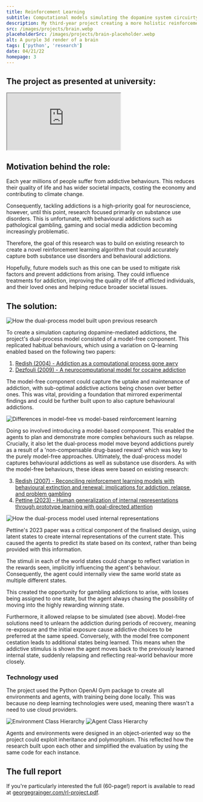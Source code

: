 ```yaml
---
title: Reinforcement Learning
subtitle: Computational models simulating the dopamine system circuirty in the brain
description: My third-year project creating a more holistic reinforcement learning model that could simulate the adoption and progression of substance abuse and gambling disorders. By identifying key risk factors, this research could help lessen the impact of addiction on both individuals and wider society.
src: /images/projects/brain.webp
placeholderSrc: /images/projects/brain-placeholder.webp
alt: A purple 3d render of a brain
tags: ['python', 'research']
date: 04/21/22
homepage: 3
---
```


<script>
    import LazyImage from '$lib/components/LazyImage.svelte';
    import mfmb from '$lib/assets/projects/reinforcement-learning/mf_vs_mb.svg';
    import designInfluence from '$lib/assets/projects/reinforcement-learning/design_influence.svg';
    import design from '$lib/assets/projects/reinforcement-learning/design.svg';
    import results from '$lib/assets/projects/reinforcement-learning/relapse.png';
    import resultsPlaceholder from '$lib/assets/projects/reinforcement-learning/relapse-placeholder.png';
    import agentHierarchy from '$lib/assets/projects/reinforcement-learning/agent_hierarchy.svg';
    import envHierarchy from '$lib/assets/projects/reinforcement-learning/environment_hierarchy.svg';
</script>

## The project as presented at university:

<iframe src="https://youtu.be/-Jsgl17cXuQ"></iframe>

## Motivation behind the role:

Each year millions of people suffer from addictive behaviours. This reduces their quality of life and has wider societal impacts, costing the economy and contributing to climate change.

Consequently, tackling addictions is a high-priority goal for neuroscience, however, until this point, research focused primarily on substance use disorders. This is unfortunate, with behavioural addictions such as pathological gambling, gaming and social media addiction becoming increasingly problematic.

Therefore, the goal of this research was to build on existing research to create a novel reinforcement learning algorithm that could accurately capture both substance use disorders and behavioural addictions.

Hopefully, future models such as this one can be used to mitigate risk factors and prevent addictions from arising. They could influence treatments for addiction, improving the quality of life of afflicted individuals, and their loved ones and helping reduce broader societal issues.

## The solution:

<img src={designInfluence} alt="How the dual-process model built upon previous research" loading="lazy" />

To create a simulation capturing dopamine-mediated addictions, the project's dual-process model consisted of a model-free component. This replicated habitual behaviours, which using a variation on Q-learning enabled based on the following two papers:

1. [Redish (2004) - Addiction as a computational process gone awry](https://pubmed.ncbi.nlm.nih.gov/15591205/)
2. [Dezfouli (2009) - A neurocomputational model for cocaine addiction](https://pubmed.ncbi.nlm.nih.gov/19635010/)

The model-free component could capture the uptake and maintenance of addiction, with sub-optimal addictive actions being chosen over better ones. This was vital, providing a foundation that mirrored experimental findings and could be further built upon to also capture behavioural addictions.

<img src={mfmb} alt="Differences in model-free vs model-based reinforcement learning" loading="lazy" />

Doing so involved introducing a model-based component. This enabled the agents to plan and demonstrate more complex behaviours such as relapse. Crucially, it also let the dual-process model move beyond addictions purely as a result of a 'non-compensable drug-based reward' which was key to the purely model-free approaches. Ultimately, the dual-process model captures behavioural addictions as well as substance use disorders. As with the model-free behaviours, these ideas were based on existing research:

3. [Redish (2007) - Reconciling reinforcement learning models with behavioural extinction and renewal: implications for addiction, relapse, and problem gambling](https://pubmed.ncbi.nlm.nih.gov/17638506/)
4. [Pettine (2023) - Human generalization of internal representations through prototype learning with goal-directed attention](https://www.nature.com/articles/s41562-023-01543-7)

<img src={design} alt="How the dual-process model used internal representations" loading="lazy" />

Pettine's 2023 paper was a critical component of the finalised design, using latent states to create internal representations of the current state. This caused the agents to predict its state based on its context, rather than being provided with this information.

The stimuli in each of the world states could change to reflect variation in the rewards seen, implicitly influencing the agent's behaviour. Consequently, the agent could internally view the same world state as multiple different states.

This created the opportunity for gambling addictions to arise, with losses being assigned to one state, but the agent always chasing the possibility of moving into the highly rewarding winning state.

<LazyImage src={results} placeholderSrc={resultsPlaceholder} alt="Illustration that dual-process model was only one capable of capturing relapse" loading="lazy" />

Furthermore, it allowed relapse to be simulated (see above). Model-free solutions need to unlearn the addiction during periods of recovery, meaning re-exposure and the initial exposure cause addictive choices to be preferred at the same speed. Conversely, with the model free component cestation leads to additional states being learned. This means when the addictive stimulus is shown the agent moves back to the previously learned internal state, suddenly relapsing and reflecting real-world behaviour more closely.

### Technology used

The project used the Python OpenAI Gym package to create all environments and agents, with training being done locally. This was because no deep learning technologies were used, meaning there wasn't a need to use cloud providers.

<img src={envHierarchy} alt="Environment Class Hierarchy" loading="lazy" />
<img src={agentHierarchy} alt="Agent Class Hierarchy" loading="lazy" />

Agents and environments were designed in an object-oriented way so the project could exploit inheritance and polymorphism. This reflected how the research built upon each other and simplified the evaluation by using the same code for each instance.

## The full report

If you're particularly interested the full (60-page!) report is available to read at [georgegrainger.com/rl-project.pdf](/rl-project.pdf).

